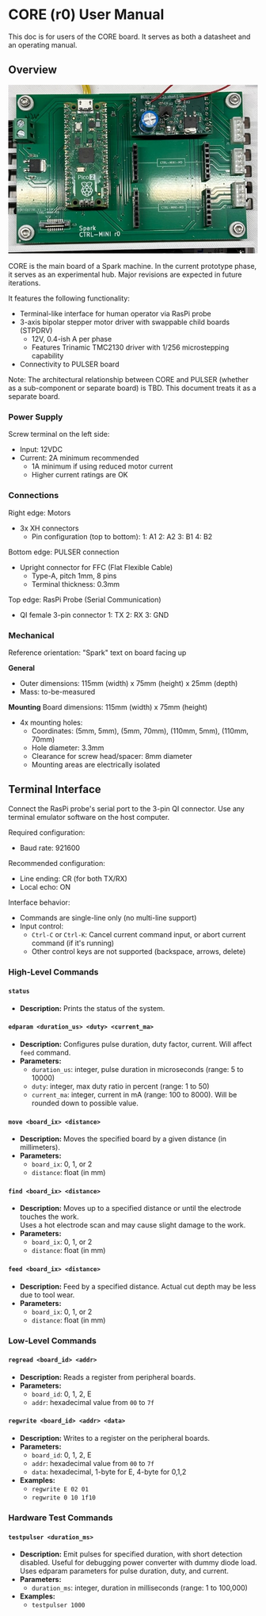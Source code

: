 # CORE (r0) User Manual

This doc is for users of the CORE board.
It serves as both a datasheet and an operating manual.

## Overview

![photo](./CORE-r0-photo.jpeg)

CORE is the main board of a Spark machine.
In the current prototype phase, it serves as an experimental hub.
Major revisions are expected in future iterations.

It features the following functionality:
- Terminal-like interface for human operator via RasPi probe
- 3-axis bipolar stepper motor driver with swappable child boards (STPDRV)
  - 12V, 0.4-ish A per phase
  - Features Trinamic TMC2130 driver with 1/256 microstepping capability
- Connectivity to PULSER board

Note: The architectural relationship between CORE and PULSER (whether as a sub-component or separate board) is TBD. This document treats it as a separate board.

### Power Supply

Screw terminal on the left side:
- Input: 12VDC
- Current: 2A minimum recommended
  - 1A minimum if using reduced motor current
  - Higher current ratings are OK

### Connections

Right edge: Motors
- 3x XH connectors
  - Pin configuration (top to bottom):
    1: A1
    2: A2
    3: B1
    4: B2

Bottom edge: PULSER connection
- Upright connector for FFC (Flat Flexible Cable)
  - Type-A, pitch 1mm, 8 pins
  - Terminal thickness: 0.3mm

Top edge: RasPi Probe (Serial Communication)
- QI female 3-pin connector
  1: TX
  2: RX
  3: GND

### Mechanical
Reference orientation: "Spark" text on board facing up

**General**
* Outer dimensions: 115mm (width) x 75mm (height) x 25mm (depth)
* Mass: to-be-measured

**Mounting**
Board dimensions: 115mm (width) x 75mm (height)
- 4x mounting holes:
  - Coordinates: (5mm, 5mm), (5mm, 70mm), (110mm, 5mm), (110mm, 70mm)
  - Hole diameter: 3.3mm
  - Clearance for screw head/spacer: 8mm diameter
  - Mounting areas are electrically isolated

## Terminal Interface

Connect the RasPi probe's serial port to the 3-pin QI connector.
Use any terminal emulator software on the host computer.

Required configuration:
- Baud rate: 921600

Recommended configuration:
- Line ending: CR (for both TX/RX)
- Local echo: ON

Interface behavior:
- Commands are single-line only (no multi-line support)
- Input control:
  - `Ctrl-C` or `Ctrl-K`: Cancel current command input, or abort current command (if it's running)
  - Other control keys are not supported (backspace, arrows, delete)

### High-Level Commands

#### `status`
* **Description:** Prints the status of the system.

#### `edparam <duration_us> <duty> <current_ma>`
* **Description:** Configures pulse duration, duty factor, current. Will affect `feed` command.
* **Parameters:**
  * `duration_us`: integer, pulse duration in microseconds (range: 5 to 10000)
  * `duty`: integer, max duty ratio in percent (range: 1 to 50)
  * `current_ma`: integer, current in mA (range: 100 to 8000). Will be rounded down to possible value.

#### `move <board_ix> <distance>`
* **Description:** Moves the specified board by a given distance (in millimeters).
* **Parameters:**
  * `board_ix`: 0, 1, or 2
  * `distance`: float (in mm)

#### `find <board_ix> <distance>`
* **Description:** Moves up to a specified distance or until the electrode touches the work.  
  Uses a hot electrode scan and may cause slight damage to the work.
* **Parameters:**
  * `board_ix`: 0, 1, or 2
  * `distance`: float (in mm)

#### `feed <board_ix> <distance>`
* **Description:** Feed by a specified distance. Actual cut depth may be less due to tool wear.
* **Parameters:**
  * `board_ix`: 0, 1, or 2
  * `distance`: float (in mm)


### Low-Level Commands

#### `regread <board_id> <addr>`
* **Description:** Reads a register from peripheral boards.
* **Parameters:**
  * `board_id`: 0, 1, 2, E
  * `addr`: hexadecimal value from `00` to `7f`

#### `regwrite <board_id> <addr> <data>`
* **Description:** Writes to a register on the peripheral boards.
* **Parameters:**
  * `board_id`: 0, 1, 2, E
  * `addr`: hexadecimal value from `00` to `7f`
  * `data`: hexadecimal, 1-byte for E, 4-byte for 0,1,2
* **Examples:**
  * `regwrite E 02 01`
  * `regwrite 0 10 1f10`

### Hardware Test Commands

#### `testpulser <duration_ms>`
* **Description:** Emit pulses for specified duration, with short detection disabled.
    Useful for debugging power converter with dummy diode load. Uses edparam parameters for pulse duration, duty, and current.
* **Parameters:**
  * `duration_ms`: integer, duration in milliseconds (range: 1 to 100,000)
* **Examples:**
  * `testpulser 1000`
